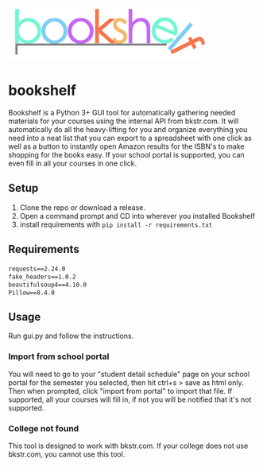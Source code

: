 ![Bookshelf logo](https://github.com/xSetrox/bookshelf/blob/main/bookshelf.png?raw=true)
# bookshelf
Bookshelf is a Python 3+ GUI tool for automatically gathering needed materials for your courses using the internal API from bkstr.com. It will automatically do all the heavy-lifting for you and organize everything you need into a neat list that you can export to a spreadsheet with one click as well as a button to instantly open Amazon results for the ISBN's to make shopping for the books easy. If your school portal is supported, you can even fill in all your courses in one click.  
## Setup
1. Clone the repo or download a release.  
2. Open a command prompt and CD into wherever you installed Bookshelf
3. install requirements with `pip install -r requirements.txt`
## Requirements  
```
requests==2.24.0
fake_headers==1.0.2
beautifulsoup4==4.10.0
Pillow==8.4.0
```
## Usage 
Run gui.py and follow the instructions.  

### Import from school portal
You will need to go to your "student detail schedule" page on your school portal for the semester you selected, then hit ctrl+s > save as html only. Then when prompted, click "import from portal" to import that file. If supported, all your courses will fill in, if not you will be notified that it's not supported.  
### College not found
This tool is designed to work with bkstr.com. If your college does not use bkstr.com, you cannot use this tool. 
